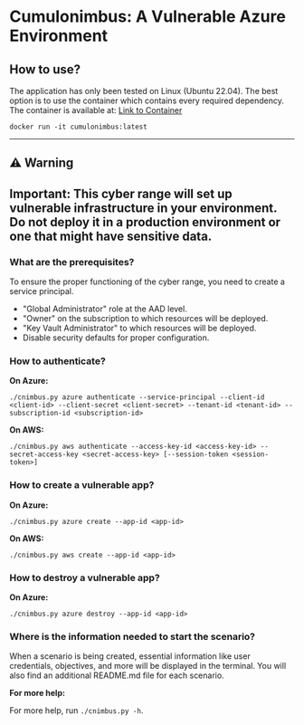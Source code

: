 # Cumulonimbus: A Vulnerable Azure Environment

## How to use?

The application has only been tested on Linux (Ubuntu 22.04). The best option is to use the container which contains every required dependency. The container is available at: [Link to Container](TODO)

```shell
docker run -it cumulonimbus:latest
```

---

## ⚠️ Warning

**Important:** 
This cyber range will set up vulnerable infrastructure in your environment. Do not deploy it in a production environment or one that might have sensitive data. 
---

### What are the prerequisites?

To ensure the proper functioning of the cyber range, you need to create a service principal.
- "Global Administrator" role at the AAD level. 
- "Owner" on the subscription to which resources will be deployed. 
- "Key Vault Administrator" to which resources will be deployed.
- Disable security defaults for proper configuration.

### How to authenticate?

**On Azure:**

```shell
./cnimbus.py azure authenticate --service-principal --client-id <client-id> --client-secret <client-secret> --tenant-id <tenant-id> --subscription-id <subscription-id>
```

**On AWS:**

```shell
./cnimbus.py aws authenticate --access-key-id <access-key-id> --secret-access-key <secret-access-key> [--session-token <session-token>]
```

### How to create a vulnerable app?

**On Azure:**

```shell
./cnimbus.py azure create --app-id <app-id>
```

**On AWS:**

```shell
./cnimbus.py aws create --app-id <app-id>
```

### How to destroy a vulnerable app?

**On Azure:**

```shell
./cnimbus.py azure destroy --app-id <app-id>
```
### Where is the information needed to start the scenario?
When a scenario is being created, essential information like user credentials, objectives, and more will be displayed in the terminal.
You will also find an additional README.md file for each scenario.

**For more help:**

For more help, run `./cnimbus.py -h`.
